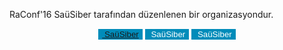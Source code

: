 
<p>
RaConf'16 SaüSiber tarafından düzenlenen bir organizasyondur.
</p>
<center>
  <button type="button" style="background-color: #008cba; border:none; color:white; text-align:center; text-decoration:none; display:inline-block;">
    <a href="https://www.facebook.com/sausiber">
      <i class="fa fa-facebook"></i>
      &nbsp;SaüSiber
    </a>
  </button>
  <button type="button" style="background-color: #008cba; border:none; color:white; text-align:center; text-decoration:none; display:inline-block;">
    <i class="fa fa-twitter"></i>
    &nbsp;SaüSiber
  </button>
  <button type="button" style="background-color: #008cba; border:none; color:white; text-align:center; text-decoration:none; display:inline-block;">
    <i class="fa fa-paper-plane"></i>
    &nbsp;SaüSiber
  </button>
</center>
